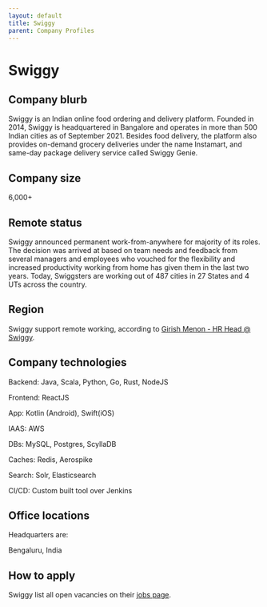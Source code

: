 ```yaml
---
layout: default
title: Swiggy
parent: Company Profiles
---
```


# Swiggy

## Company blurb

Swiggy is an Indian online food ordering and delivery platform. Founded in 2014, Swiggy is headquartered in Bangalore and operates in more than 500 Indian cities as of September 2021. Besides food delivery, the platform also provides on-demand grocery deliveries under the name Instamart, and same-day package delivery service called Swiggy Genie.

## Company size

6,000+

## Remote status

Swiggy announced permanent work-from-anywhere for majority of its roles. The decision was arrived at based on team needs and feedback from several managers and employees who vouched for the flexibility and increased productivity working from home has given them in the last two years. Today, Swiggsters are working out of 487 cities in 27 States and 4 UTs across the country.

## Region

Swiggy support remote working, according to [Girish Menon - HR Head @ Swiggy](https://blog.swiggy.com/2022/07/29/swiggy-announces-permanent-work-from-anywhere-policy/).

## Company technologies

Backend: Java, Scala, Python, Go, Rust, NodeJS

Frontend: ReactJS

App: Kotlin (Android), Swift(iOS)

IAAS: AWS

DBs: MySQL, Postgres, ScyllaDB

Caches: Redis, Aerospike

Search: Solr, Elasticsearch

CI/CD: Custom built tool over Jenkins

## Office locations

Headquarters are:

Bengaluru, India

## How to apply

Swiggy list all open vacancies on their [jobs page](https://careers.swiggy.com/#/).